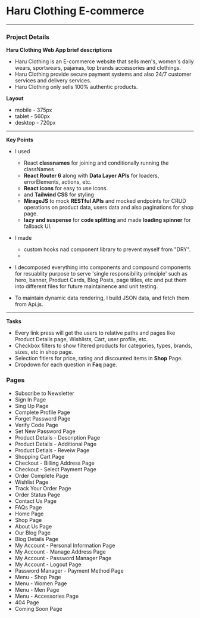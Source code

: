# Haru Clothing E-commerce 
---

### Project Details

**Haru Clothing Web App brief descriptions**
- Haru Clothing is an E-commerce website that sells men's, women's daily wears, sportwears, pajamas, top brands accessories and clothings.
- Haru Clothing provide secure payment systems and also 24/7 customer services and delivery services.
- Haru Clothing only sells 100% authentic products.

**Layout**
- mobile - 375px
- tablet - 560px
- desktop - 720px
---

**Key Points**
- I used
    - React **classnames** for joining and conditionally running the classNames
    - **React Router 6** along with **Data Layer APIs** for loaders, errorElements, actions, etc.
    - **React icons** for easy to use icons.
    - and **Tailwind CSS** for styling
    - **MirageJS** to mock **RESTful APIs** and mocked endpoints for CRUD operations on product data, users data and also paginations for shop page.
    - **lazy and suspense** for **code splitting** and made **loading spinner** for fallback UI.
- I made 
    - custom hooks nad component library to prevent myself from "DRY".
    - 

- I decomposed everything into components and compound components for resuablity purpose to serve 'single responsibility principle' such as hero, banner, Product Cards, Blog Posts, page titles, etc and put them into different files for future maintainence and unit testing.

- To maintain dynamic data rendering, I build JSON data, and fetch them from Api.js.
---

**Tasks**
- Every link press will get the users to relative paths and pages like Product Details page, Wishlists, Cart, user profile, etc.
- Checkbox filters to show filtered products for categories, types, brands, sizes, etc in shop page.
- Selection fitlers for price, rating and discounted items in **Shop** Page.
- Dropdown for each question in **Faq** page.

### Pages
- Subscribe to Newsletter
- Sign In Page
- Sing Up Page
- Complete Profile Page
- Forget Password Page
- Verify Code Page
- Set New Password Page
- Product Details - Description Page
- Product Details - Additional Page
- Product Detials - Reveiw Page
- Shopping Cart Page
- Checkout - Billing Address Page
- Checkout - Select Payment Page
- Order Complete Page
- Wishlist Page
- Track Your Order Page
- Order Status Page
- Contact Us Page
- FAQs Page
- Home Page
- Shop Page
- About Us Page
- Our Blog Page
- Blog Details Page
- My Account - Personal Information Page
- My Account - Manage Address Page
- My Account - Password Manager Page
- My Account - Logout Page
- Password Manager - Payment Method Page
- Menu - Shop Page
- Menu - Women Page
- Menu - Men Page
- Menu - Accessories Page
- 404 Page
- Coming Soon Page






